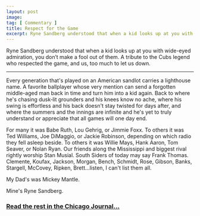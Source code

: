 ```yaml
---
layout: post
image: 
tag: [ Commentary ]
title: Respect for the Game
excerpt: Ryne Sandberg understood that when a kid looks up at you with wide-eyed admiration, you don’t make a fool out of them. A tribute to the Cubs legend who respected the game, and us, too much to let us down.
---
```


Ryne Sandberg understood that when a kid looks up at you with wide-eyed admiration, you don’t make a fool out of them. A tribute to the Cubs legend who respected the game, and us, too much to let us down.

---

<p>Every generation that's played on an American sandlot carries a lighthouse name. A favorite ballplayer whose very mention can send a forgotten middle-aged man back in time and turn him into a kid again. Back to where he's chasing dusk‑lit grounders and his knees know no ache, where his swing is effortless and his back doesn't stay twisted for days after, and where the summers and the innings are infinite and he's yet to truly understand or appreciate that all games will one day end.</p>

<p>For many it was Babe Ruth, Lou Gehrig, or Jimmie Foxx. To others it was Ted Williams, Joe DiMaggio, or Jackie Robinson, depending on which radio they fell asleep beside. To others it was Willie Mays, Hank Aaron, Tom Seaver, or Nolan Ryan. Our friends along the Mississippi and biggest rival rightly worship Stan Musial. South Siders of today may say Frank Thomas. Clemente, Koufax, Jackson, Morgan, Bench, Schmidt, Rose, Gibson, Banks, Stargell, McCovey, Ripken, Brett...listen, I can't list them all.</p>

<p>My Dad's was Mickey Mantle.</p>

<p>Mine's Ryne Sandberg.</p>

<h3><a href="https://www.chicagojournal.com/respect-for-the-game/">Read the rest in the Chicago Journal...</a></h3>

<br/>
